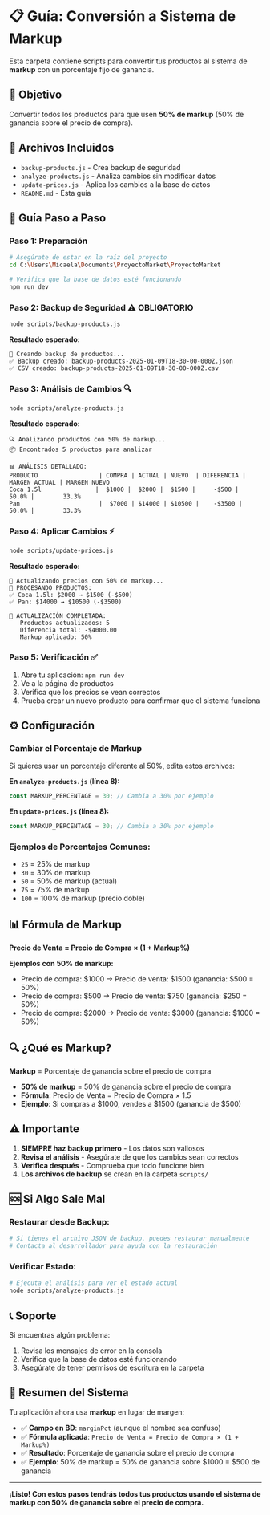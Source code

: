 # 📋 Guía: Conversión a Sistema de Markup

Esta carpeta contiene scripts para convertir tus productos al sistema de **markup** con un porcentaje fijo de ganancia.

## 🎯 **Objetivo**
Convertir todos los productos para que usen **50% de markup** (50% de ganancia sobre el precio de compra).

## 📁 **Archivos Incluidos**

- `backup-products.js` - Crea backup de seguridad
- `analyze-products.js` - Analiza cambios sin modificar datos
- `update-prices.js` - Aplica los cambios a la base de datos
- `README.md` - Esta guía

## 🚀 **Guía Paso a Paso**

### **Paso 1: Preparación**
```bash
# Asegúrate de estar en la raíz del proyecto
cd C:\Users\Micaela\Documents\ProyectoMarket\ProyectoMarket

# Verifica que la base de datos esté funcionando
npm run dev
```

### **Paso 2: Backup de Seguridad** ⚠️ **OBLIGATORIO**
```bash
node scripts/backup-products.js
```
**Resultado esperado:**
```
💾 Creando backup de productos...
✅ Backup creado: backup-products-2025-01-09T18-30-00-000Z.json
✅ CSV creado: backup-products-2025-01-09T18-30-00-000Z.csv
```

### **Paso 3: Análisis de Cambios** 🔍
```bash
node scripts/analyze-products.js
```
**Resultado esperado:**
```
🔍 Analizando productos con 50% de markup...
📦 Encontrados 5 productos para analizar

📊 ANÁLISIS DETALLADO:
PRODUCTO                 | COMPRA | ACTUAL | NUEVO  | DIFERENCIA | MARGEN ACTUAL | MARGEN NUEVO
Coca 1.5l               |  $1000 |  $2000 |  $1500 |     -$500 |        50.0% |        33.3%
Pan                      |  $7000 | $14000 | $10500 |    -$3500 |        50.0% |        33.3%
```

### **Paso 4: Aplicar Cambios** ⚡
```bash
node scripts/update-prices.js
```
**Resultado esperado:**
```
🚀 Actualizando precios con 50% de markup...
📝 PROCESANDO PRODUCTOS:
✅ Coca 1.5l: $2000 → $1500 (-$500)
✅ Pan: $14000 → $10500 (-$3500)

🎉 ACTUALIZACIÓN COMPLETADA:
   Productos actualizados: 5
   Diferencia total: -$4000.00
   Markup aplicado: 50%
```

### **Paso 5: Verificación** ✅
1. Abre tu aplicación: `npm run dev`
2. Ve a la página de productos
3. Verifica que los precios se vean correctos
4. Prueba crear un nuevo producto para confirmar que el sistema funciona

## ⚙️ **Configuración**

### **Cambiar el Porcentaje de Markup**
Si quieres usar un porcentaje diferente al 50%, edita estos archivos:

**En `analyze-products.js` (línea 8):**
```javascript
const MARKUP_PERCENTAGE = 30; // Cambia a 30% por ejemplo
```

**En `update-prices.js` (línea 8):**
```javascript
const MARKUP_PERCENTAGE = 30; // Cambia a 30% por ejemplo
```

### **Ejemplos de Porcentajes Comunes:**
- `25` = 25% de markup
- `30` = 30% de markup  
- `50` = 50% de markup (actual)
- `75` = 75% de markup
- `100` = 100% de markup (precio doble)

## 📊 **Fórmula de Markup**

**Precio de Venta = Precio de Compra × (1 + Markup%)**

**Ejemplos con 50% de markup:**
- Precio de compra: $1000 → Precio de venta: $1500 (ganancia: $500 = 50%)
- Precio de compra: $500 → Precio de venta: $750 (ganancia: $250 = 50%)
- Precio de compra: $2000 → Precio de venta: $3000 (ganancia: $1000 = 50%)

## 🔍 **¿Qué es Markup?**

**Markup** = Porcentaje de ganancia sobre el precio de compra

- **50% de markup** = 50% de ganancia sobre el precio de compra
- **Fórmula**: Precio de Venta = Precio de Compra × 1.5
- **Ejemplo**: Si compras a $1000, vendes a $1500 (ganancia de $500)

## ⚠️ **Importante**

1. **SIEMPRE haz backup primero** - Los datos son valiosos
2. **Revisa el análisis** - Asegúrate de que los cambios sean correctos
3. **Verifica después** - Comprueba que todo funcione bien
4. **Los archivos de backup** se crean en la carpeta `scripts/`

## 🆘 **Si Algo Sale Mal**

### **Restaurar desde Backup:**
```bash
# Si tienes el archivo JSON de backup, puedes restaurar manualmente
# Contacta al desarrollador para ayuda con la restauración
```

### **Verificar Estado:**
```bash
# Ejecuta el análisis para ver el estado actual
node scripts/analyze-products.js
```

## 📞 **Soporte**

Si encuentras algún problema:
1. Revisa los mensajes de error en la consola
2. Verifica que la base de datos esté funcionando
3. Asegúrate de tener permisos de escritura en la carpeta

## 📝 **Resumen del Sistema**

Tu aplicación ahora usa **markup** en lugar de margen:

- ✅ **Campo en BD**: `marginPct` (aunque el nombre sea confuso)
- ✅ **Fórmula aplicada**: `Precio de Venta = Precio de Compra × (1 + Markup%)`
- ✅ **Resultado**: Porcentaje de ganancia sobre el precio de compra
- ✅ **Ejemplo**: 50% de markup = 50% de ganancia sobre $1000 = $500 de ganancia

---

**¡Listo! Con estos pasos tendrás todos tus productos usando el sistema de markup con 50% de ganancia sobre el precio de compra.**
